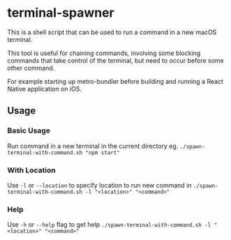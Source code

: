 # terminal-spawner
This is a shell script that can be used to run a command in a new macOS terminal.

This tool is useful for chaining commands, involving some blocking commands that take control of the terminal, but need to occur before some other command. 

For example starting up metro-bundler before building and running a React Native application on iOS.

## Usage
### Basic Usage
Run command in a new terminal in the current directory
eg. `./spawn-terminal-with-command.sh "npm start"`

### With Location
Use `-l` or `--location` to specify location to run new command in
`./spawn-terminal-with-command.sh -l "<location>" "<command>"`

### Help
Use `-h` or `--help` flag to get help
`./spawn-terminal-with-command.sh -l "<location>" "<command>"`
